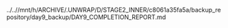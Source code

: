 ../..//mnt/h/ARCHIVE/.UNWRAP/D/STAGE2_INNER/c8061a35fa5a/backup_repository/day9_backup/DAY9_COMPLETION_REPORT.md
